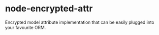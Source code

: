 # node-encrypted-attr
Encrypted model attribute implementation that can be easily plugged into your favourite ORM.
